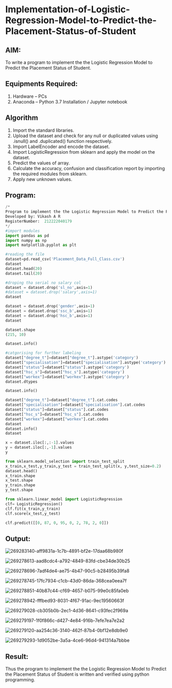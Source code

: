 # Implementation-of-Logistic-Regression-Model-to-Predict-the-Placement-Status-of-Student

## AIM:
To write a program to implement the the Logistic Regression Model to Predict the Placement Status of Student.

## Equipments Required:
1. Hardware – PCs
2. Anaconda – Python 3.7 Installation / Jupyter notebook

## Algorithm
1. Import the standard libraries.
2. Upload the dataset and check for any null or duplicated values using .isnull() and .duplicated() function respectively.
3. Import LabelEncoder and encode the dataset.
4. Import LogisticRegression from sklearn and apply the model on the dataset.
5. Predict the values of array.
6. Calculate the accuracy, confusion and classification report by importing the required modules from sklearn.
7. Apply new unknown values.

## Program:
```python
/*
Program to implement the the Logistic Regression Model to Predict the Placement Status of Student.
Developed by: Vikash A R
RegisterNumber:  212222040179
*/
#import modules
import pandas as pd
import numpy as np
import matplotlib.pyplot as plt

#reading the file
dataset=pd.read_csv('Placement_Data_Full_Class.csv')
dataset
dataset.head(20)
dataset.tail(20)

#droping tha serial no salary col
dataset = dataset.drop('sl_no',axis=1)
#dataset = dataset.drop('salary',axis=1)
dataset

dataset = dataset.drop('gender',axis=1)
dataset = dataset.drop('ssc_b',axis=1)
dataset = dataset.drop('hsc_b',axis=1)
dataset

dataset.shape
(215, 10)

dataset.info()

#catgorising for further labeling
dataset["degree_t"]=dataset["degree_t"].astype('category')
dataset["specialisation"]=dataset["specialisation"].astype('category')
dataset["status"]=dataset["status"].astype('category')
dataset["hsc_s"]=dataset["hsc_s"].astype('category')
dataset["workex"]=dataset["workex"].astype('category')
dataset.dtypes

dataset.info()

dataset["degree_t"]=dataset["degree_t"].cat.codes
dataset["specialisation"]=dataset["specialisation"].cat.codes
dataset["status"]=dataset["status"].cat.codes
dataset["hsc_s"]=dataset["hsc_s"].cat.codes
dataset["workex"]=dataset["workex"].cat.codes
dataset
dataset.info()
dataset

x = dataset.iloc[:,:-1].values
y = dataset.iloc[:,-1].values
y

from sklearn.model_selection import train_test_split
x_train,x_test,y_train,y_test = train_test_split(x, y,test_size=0.2)
dataset.head()
x_train.shape
x_test.shape
y_train.shape
y_test.shape

from sklearn.linear_model import LogisticRegression
clf= LogisticRegression()
clf.fit(x_train,y_train)
clf.score(x_test,y_test)

clf.predict([[0, 87, 0, 95, 0, 2, 78, 2, 0]])


```

## Output:
![269283140-aff9831a-1c7b-4891-bf2e-17daa68b980f](https://github.com/VIKASHAR/Implementation-of-Logistic-Regression-Model-to-Predict-the-Placement-Status-of-Student/assets/119405655/3512d1f6-b9d7-46f5-8bc8-7aadb2d77976)

![269278613-aad8cdc4-a792-4849-83fd-cbe34de30b25](https://github.com/VIKASHAR/Implementation-of-Logistic-Regression-Model-to-Predict-the-Placement-Status-of-Student/assets/119405655/d0dcdb58-c4d9-4484-8cca-456231e56d34)

![269278696-7adf4de4-ae75-4b47-90c5-b28495b39fa8](https://github.com/VIKASHAR/Implementation-of-Logistic-Regression-Model-to-Predict-the-Placement-Status-of-Student/assets/119405655/ee4957ea-6300-4971-b74e-013d80f29af2)

![269278745-17fc7934-c1cb-43d0-86da-368cea0eea7f](https://github.com/VIKASHAR/Implementation-of-Logistic-Regression-Model-to-Predict-the-Placement-Status-of-Student/assets/119405655/6a58228b-9ad5-411a-8fc1-a6f0746fe296)

![269278851-40b87c44-cf69-4657-b075-99e0c85fa0eb](https://github.com/VIKASHAR/Implementation-of-Logistic-Regression-Model-to-Predict-the-Placement-Status-of-Student/assets/119405655/889073e4-391c-41bd-ba66-10b60c16445f)

![269278942-fffbed93-8031-4f67-91ac-9ec19560663f](https://github.com/VIKASHAR/Implementation-of-Logistic-Regression-Model-to-Predict-the-Placement-Status-of-Student/assets/119405655/fdffd7ae-e49d-4b5b-9b08-e8d5701d5354)

![269279028-cb305b0b-2ec1-4d36-8641-c93fec2f969a](https://github.com/VIKASHAR/Implementation-of-Logistic-Regression-Model-to-Predict-the-Placement-Status-of-Student/assets/119405655/0f30b2f0-2673-4210-aa7c-4693c37db28a)

![269279197-1f0f866c-d427-4e84-916b-7efe7ea7e2a2](https://github.com/VIKASHAR/Implementation-of-Logistic-Regression-Model-to-Predict-the-Placement-Status-of-Student/assets/119405655/e215b95e-cca1-476c-8ba1-48163cd6326e)

![269279120-aa254c36-3140-462f-87b4-0bf12e8db9e0](https://github.com/VIKASHAR/Implementation-of-Logistic-Regression-Model-to-Predict-the-Placement-Status-of-Student/assets/119405655/dffe2379-ceda-4367-b899-186e732b6dd0)


![269279293-1d9052be-3a5a-4ce6-96d4-941314a7bbbe](https://github.com/VIKASHAR/Implementation-of-Logistic-Regression-Model-to-Predict-the-Placement-Status-of-Student/assets/119405655/30885704-7612-4b84-8570-0248d98422f7)


## Result:
Thus the program to implement the the Logistic Regression Model to Predict the Placement Status of Student is written and verified using python programming.
